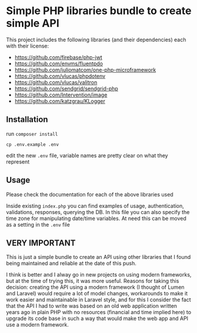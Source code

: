 # Simple PHP libraries bundle to create simple API

This project includes the following libraries (and their dependencies) each with their license:
- https://github.com/firebase/php-jwt
- https://github.com/envms/fluentpdo
- https://github.com/juliomatcom/one-php-microframework
- https://github.com/vlucas/phpdotenv
- https://github.com/vlucas/valitron
- https://github.com/sendgrid/sendgrid-php
- https://github.com/Intervention/image
- https://github.com/katzgrau/KLogger

## Installation

run ``composer install``

``cp .env.example .env``

edit the new ``.env`` file, variable names are pretty clear on what they represent

## Usage

Please check the documentation for each of the above libraries used

Inside existing ``index.php`` you can find examples of usage, authentication, validations, responses, querying the DB.
In this file you can also specify the time zone for manipulating date/time variables.
At need this can be moved as a setting in the ``.env`` file

## VERY IMPORTANT

This is just a simple bundle to create an API using other libraries that I found being maintained and reliable at the date of this push.

I think is better and I alway go in new projects on using modern frameworks, but at the time of trying this, it was more useful.
Reasons for taking this decision: creating the API using a modern framework (I thought of Lumen and Laravel) would require a lot of model changes, workarounds to make it work easier and maintainable in Laravel style, and for this I consider the fact that the API I had to write was based on an old web application written years ago in plain PHP with no resources (financial and time implied here) to upgrade its code base in such a way that would make the web app and API use a modern framework.
